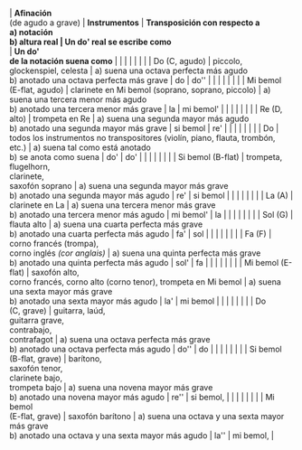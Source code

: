 | **Afinación**  
(de agudo a grave)   | **Instrumentos** | **Transposición con respecto a  
 a) notación  
 b) altura real **|** Un do' real se escribe como**  
  | **Un do'  
de la notación suena como** |
|   |   |   |   |   |
| Do (C, agudo) | piccolo,  
 glockenspiel, celesta | a) suena una octava perfecta más agudo  
 b) anotado una octava perfecta más grave | do | do'' |
|   |   |   |   |   |
| Mi bemol   
(E-flat, agudo) | clarinete en Mi bemol (soprano, soprano, piccolo) | a) suena una tercera menor más agudo  
 b) anotado una tercera menor más grave | la | mi bemol' |
|   |   |   |   |   |
| Re (D, alto) | trompeta en Re | a) suena una segunda mayor más agudo  
 b) anotado una segunda mayor más grave | si bemol | re' |
|   |   |   |   |   |
| Do | todos los instrumentos no transpositores (violín, piano, flauta, trombón, etc.) | a) suena tal como está anotado  
 b) se anota como suena | do' | do' |
|   |   |   |   |   |
| Si bemol (B-flat) | trompeta, flugelhorn,  
 clarinete,  
 saxofón soprano | a) suena una segunda mayor más grave  
 b) anotado una segunda mayor más agudo | re' | si bemol |
|   |   |   |   |   |
| La (A) | clarinete en La | a) suena una tercera menor más grave  
 b) anotado una tercera menor más agudo | mi bemol' | la |
|   |   |   |   |   |
| Sol (G) | flauta alto | a) suena una cuarta perfecta más grave  
 b) anotado una cuarta perfecta más agudo | fa' | sol |
|   |   |   |   |   |
| Fa (F) | corno francés (trompa),  
corno inglés _(cor anglais)_ | a) suena una quinta perfecta más grave  
 b) anotado una quinta perfecta más agudo | sol' | fa |
|   |   |   |   |   |
| Mi bemol (E-flat) | saxofón alto,  
 corno francés, corno alto (corno tenor), trompeta en Mi bemol | a) suena una sexta mayor más grave  
 b) anotado una sexta mayor más agudo | la' | mi bemol |
|   |   |   |   |   |
| Do   
(C, grave) | guitarra, laúd,  
 guitarra grave,  
 contrabajo,  
 contrafagot | a) suena una octava perfecta más grave  
 b) anotado una octava perfecta más agudo | do'' | do |
|   |   |   |   |   |
| Si bemol  
(B-flat, grave) | barítono,  
saxofón tenor,  
clarinete bajo,  
trompeta bajo | a) suena una novena mayor más grave  
 b) anotado una novena mayor más agudo | re'' | si bemol, |
|   |   |   |   |   |
| Mi bemol  
(E-flat, grave) | saxofón barítono | a) suena una octava y una sexta mayor más grave  
 b) anotado  una octava y una sexta mayor más agudo | la'' | mi bemol, |
